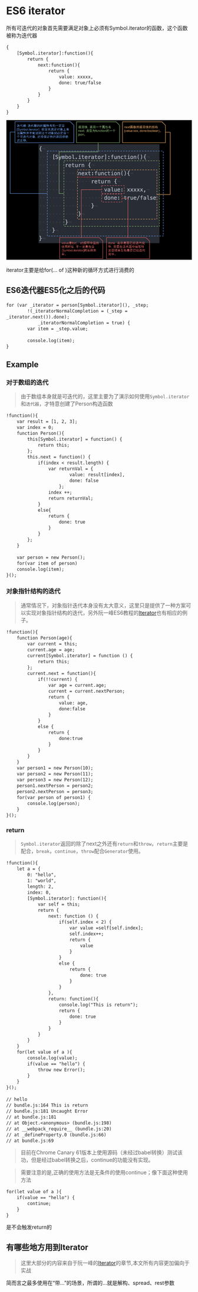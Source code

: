 # ES6 iterator

所有可迭代的对象首先需要满足对象上必须有Symbol.iterator的函数，这个函数被称为迭代器

```
{
    [Symbol.iterator]:function(){
        return {
            next:function(){
                return {
                    value: xxxxx,
                    done: true/false
                }
            }
        }
    }
}
```

![迭代器详解](./imgs/symboliterator.png)

iterator主要是给for(... of )这种新的循环方式进行消费的

## ES6迭代器ES5化之后的代码

```
for (var _iterator = person[Symbol.iterator](), _step;
        !(_iteratorNormalCompletion = (_step = _iterator.next()).done);
            _iteratorNormalCompletion = true) {
        var item = _step.value;

        console.log(item);
}
```

## Example

### 对于数组的迭代

> 由于数组本身就是可迭代的，这里主要为了演示如何使用`Symbol.iterator`和`迭代器`，才特意创建了Person构造函数

```
!function(){
    var result = [1, 2, 3];
    var index = 0;
    function Person(){
        this[Symbol.iterator] = function() {
            return this;
        };
        this.next = function() {
            if(index < result.length) {
                var returnVal = {
                        value: result[index],
                        done: false
                    };
                index ++;
                return returnVal;
            }
            else{
                return {
                    done: true
                }
            }
        };
    }

    var person = new Person();
    for(var item of person)
    console.log(item);
}();
```

### 对象指针结构的迭代

> 通常情况下，对象指针迭代本身没有太大意义，这里只是提供了一种方案可以实现对象指针结构的迭代，另外阮一峰ES6教程的[Iterator](http://es6.ruanyifeng.com/#docs/iterator)也有相应的例子。

```
!function(){
    function Person(age){
        var current = this;
        current.age = age;
        current[Symbol.iterator] = function () {
            return this;
        };
        current.next = function(){
            if(!!current) {
                var age = current.age;
                current = current.nextPerson;
                return {
                    value: age,
                    done:false
                }
            }
            else {
                return {
                    done:true
                }
            }
        }
    }
    var person1 = new Person(10);
    var person2 = new Person(11);
    var person3 = new Person(12);
    person1.nextPerson = person2;
    person2.nextPerson = person3;
    for(var person of person1) {
        console.log(person);
    }
}();
```

### return

> `Symbol.iterator`返回的除了next之外还有`return`和`throw`，`return`主要是配合，`break`，`continue`，`throw`配合`Generator`使用。

```
!function(){
    let a = {
        0: "hello",
        1: "world",
        length: 2,
        index: 0,
        [Symbol.iterator]: function(){
            var self = this;
            return {
                next: function () {
                    if(self.index < 2) {
                        var value =self[self.index];
                        self.index++;
                        return {
                            value
                        }
                    }
                    else {
                        return {
                            done: true
                        }
                    }
                },
                return: function(){
                    console.log("This is return");
                    return {
                        done: true
                    }
                }
            }
        }
    }
    for(let value of a ){
        console.log(value);
        if(value == "hello") {
            throw new Error();
        }
    }
}();

// hello
// bundle.js:164 This is return
// bundle.js:181 Uncaught Error
// at bundle.js:181
// at Object.<anonymous> (bundle.js:198)
// at __webpack_require__ (bundle.js:20)
// at _defineProperty.0 (bundle.js:66)
// at bundle.js:69

```

> 目前在Chrome Canary 61版本上使用源码（未经过babel转换）测试该功，但是经过babel转换之后，continue的功能没有实现。

> 需要注意的是,正确的使用方法是无条件的使用continue；像下面这种使用方法
```
for(let value of a ){
    if(value == "hello") {
        continue;
    }
}
```
是不会触发return的


## 有哪些地方用到Iterator

> 这里大部分的内容来自于阮一峰的[Iterator](http://es6.ruanyifeng.com/#docs/iterator)的章节,本文所有内容更加偏向于实战

简而言之最多使用在“带...”的场景，所谓的...就是解构、spread、rest参数
